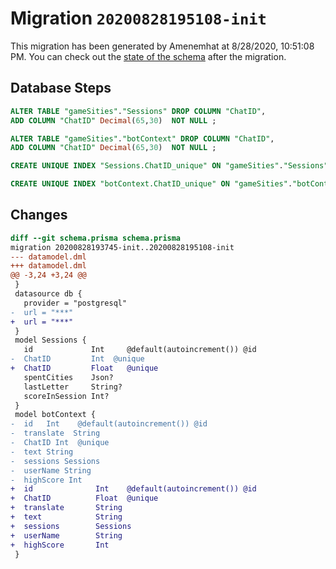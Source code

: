 # Migration `20200828195108-init`

This migration has been generated by Amenemhat at 8/28/2020, 10:51:08 PM.
You can check out the [state of the schema](./schema.prisma) after the migration.

## Database Steps

```sql
ALTER TABLE "gameSities"."Sessions" DROP COLUMN "ChatID",
ADD COLUMN "ChatID" Decimal(65,30)  NOT NULL ;

ALTER TABLE "gameSities"."botContext" DROP COLUMN "ChatID",
ADD COLUMN "ChatID" Decimal(65,30)  NOT NULL ;

CREATE UNIQUE INDEX "Sessions.ChatID_unique" ON "gameSities"."Sessions"("ChatID")

CREATE UNIQUE INDEX "botContext.ChatID_unique" ON "gameSities"."botContext"("ChatID")
```

## Changes

```diff
diff --git schema.prisma schema.prisma
migration 20200828193745-init..20200828195108-init
--- datamodel.dml
+++ datamodel.dml
@@ -3,24 +3,24 @@
 }
 datasource db {
   provider = "postgresql"
-  url = "***"
+  url = "***"
 }
 model Sessions {
   id             Int     @default(autoincrement()) @id
-  ChatID         Int  @unique
+  ChatID         Float   @unique
   spentCities    Json?
   lastLetter     String?
   scoreInSession Int?
 }
 model botContext {
-  id   Int    @default(autoincrement()) @id
-  translate  String
-  ChatID Int  @unique
-  text String
-  sessions Sessions
-  userName String
-  highScore Int
+  id              Int    @default(autoincrement()) @id
+  ChatID          Float  @unique
+  translate       String
+  text            String
+  sessions        Sessions
+  userName        String
+  highScore       Int
 }
```


